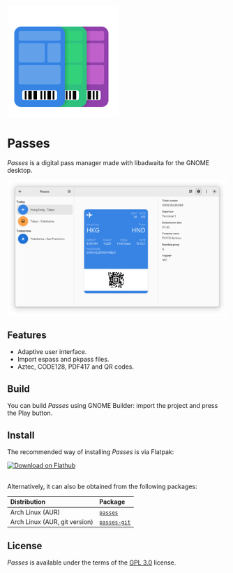 ![Application icon](data/icons/hicolor/scalable/apps/me.sanchezrodriguez.passes.svg)
# Passes

*Passes* is a digital pass manager made with libadwaita for the GNOME desktop.

![Screenshot](/data/screenshots/passes.png)

## Features

- Adaptive user interface.
- Import espass and pkpass files.
- Aztec, CODE128, PDF417 and QR codes.

## Build

You can build *Passes* using GNOME Builder: import the project and press the Play button.

## Install

The recommended way of installing *Passes* is via Flatpak:

<a href='https://flathub.org/apps/details/me.sanchezrodriguez.passes'>
  <img width='190px' alt='Download on Flathub' 
       src='https://flathub.org/assets/badges/flathub-badge-en.png'/>
</a>
<br/>
<br/>

Alternatively, it can also be obtained from the following packages:

| Distribution | Package |
|:-------------|:--------|
| Arch Linux (AUR) | [`passes`](https://aur.archlinux.org/packages/passes) |
| Arch Linux (AUR, git version) | [`passes-git`](https://aur.archlinux.org/packages/passes-git) |

## License

*Passes* is available under the terms of the [GPL 3.0](/COPYING) license.
